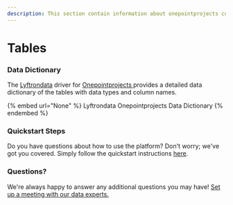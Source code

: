 ```yaml
---
description: This section contain information about onepointprojects connector tables information
---
```


# Tables

### Data Dictionary

The [Lyftrondata](https://www.lyftrondata.com/) driver for [Onepointprojects](None/)[ ](https://www.lyftrondata.com/integration/onepointprojects/)provides a detailed data dictionary of the tables with data types and column names.

{% embed url="None" %}
Lyftrondata Onepointprojects Data Dictionary
{% endembed %}

### Quickstart Steps

Do you have questions about how to use the platform? Don't worry; we've got you covered. Simply follow the quickstart instructions [here](../README.md).

### Questions? <a href="#questions" id="questions"></a>

We're always happy to answer any additional questions you may have! [Set up a meeting with our data experts.](https://www.lyftrondata.com/book-a-meeting/)

